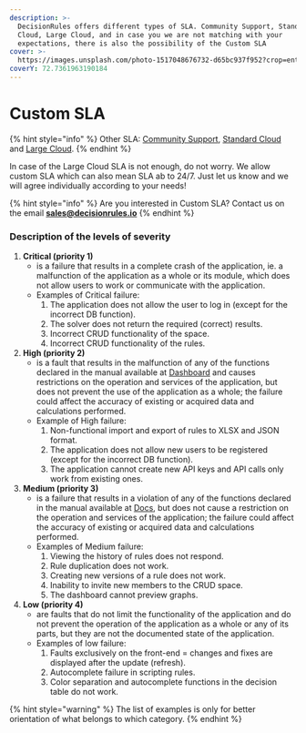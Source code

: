 ```yaml
---
description: >-
  DecisionRules offers different types of SLA. Community Support, Standard
  Cloud, Large Cloud, and in case you we are not matching with your
  expectations, there is also the possibility of the Custom SLA
cover: >-
  https://images.unsplash.com/photo-1517048676732-d65bc937f952?crop=entropy&cs=srgb&fm=jpg&ixid=MnwxOTcwMjR8MHwxfHNlYXJjaHw1fHxjb21tdW5pdHl8ZW58MHx8fHwxNjM4OTU0NDM0&ixlib=rb-1.2.1&q=85
coverY: 72.7361963190184
---
```


# Custom SLA

{% hint style="info" %}
Other SLA: [Community Support](community-support-and-standard-cloud.md), [Standard Cloud](standard-cloud.md) and [Large Cloud](large-cloud-and-custom-sla.md).&#x20;
{% endhint %}

In case of the Large Cloud SLA is not enough, do not worry. We allow custom SLA which can also mean SLA ab to 24/7. Just let us know and we will agree individually according to your needs!

{% hint style="info" %}
Are you interested in Custom SLA? Contact us on the email **sales@decisionrules.io**
{% endhint %}

### Description of the levels of severity

1. &#x20;**Critical (priority 1)**
   * &#x20;is a failure that results in a complete crash of the application, ie. a malfunction of the application as a whole or its module, which does not allow users to work or communicate with the application.
   * &#x20;Examples of Critical failure:
     1. &#x20;The application does not allow the user to log in (except for the incorrect DB function).
     2. &#x20;The solver does not return the required (correct) results.
     3. &#x20;Incorrect CRUD functionality of the space.
     4. &#x20;Incorrect CRUD functionality of the rules.
2. &#x20;**High (priority 2)**
   * &#x20;is a fault that results in the malfunction of any of the functions declared in the manual available at [Dashboard](https://docs.decisionrules.io/doc/) and causes restrictions on the operation and services of the application, but does not prevent the use of the application as a whole; the failure could affect the accuracy of existing or acquired data and calculations performed.
   * &#x20;Example of High failure:
     1. &#x20;Non-functional import and export of rules to XLSX and JSON format.
     2. &#x20;The application does not allow new users to be registered (except for the incorrect DB function).
     3. &#x20;The application cannot create new API keys and API calls only work from existing ones.
3. &#x20;**Medium (priority 3)**
   * &#x20;is a failure that results in a violation of any of the functions declared in the manual available at [Docs](https://docs.decisionrules.io/docs/), but does not cause a restriction on the operation and services of the application; the failure could affect the accuracy of existing or acquired data and calculations performed.
   * &#x20;Examples of Medium failure:
     1. &#x20;Viewing the history of rules does not respond.
     2. &#x20;Rule duplication does not work.
     3. &#x20;Creating new versions of a rule does not work.
     4. &#x20;Inability to invite new members to the CRUD space.
     5. &#x20;The dashboard cannot preview graphs.
4. &#x20;**Low (priority 4)**
   * &#x20;are faults that do not limit the functionality of the application and do not prevent the operation of the application as a whole or any of its parts, but they are not the documented state of the application.
   * &#x20;Examples of low failure:
     1. &#x20;Faults exclusively on the front-end = changes and fixes are displayed after the update (refresh).
     2. &#x20;Autocomplete failure in scripting rules.
     3. Color separation and autocomplete functions in the decision table do not work.

{% hint style="warning" %}
The list of examples is only for better orientation of what belongs to which category.
{% endhint %}
